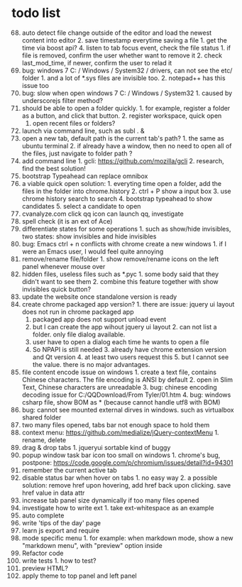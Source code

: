 # todo list

68. auto detect file change outside of the editor and load the newest content into editor
    2. save timestamp everytime saving a file
        1. get the time via boost api?
    4. listen to tab focus event, check the file status
        1. if file is removed, confirm the user whether want to remove it
        2. check last\_mod\_time, if newer, confirm the user to relad it
111. bug: windows 7 C: / Windows / System32 / drivers, can not see the etc/ folder
    1. and a lot of *.sys files are invisible too.
    2. notepad++ has this issue too
112. bug: slow when open windows 7 C: / Windows / System32
    1. caused by underscorejs filter method?
118. should be able to open a folder quickly.
    1. for example, register a folder as a button, and click that button.
    2. register workspace, quick open
        1. open recent files or folders?
125. launch via command line, such as subl . &
133. open a new tab, default path is the current tab's path?
    1. the same as ubuntu terminal
    2. if already have a window, then no need to open all of the files, just navigate to folder path ?
140. add command line
    1. gcli: https://github.com/mozilla/gcli
    2. research, find the best solution!
160. bootstrap Typeahead can replace omnibox
161. a viable quick open solution:
    1. everyting time open a folder, add the files in the folder into chrome.history
    2. ctrl + P show a input box
    3. use chrome history search to search
    4. bootstrap typeahead to show candidates
    5. select a candidate to open
163. cvanalyze.com click qq icon can launch qq, investigate
166. spell check (it is an ext of Ace)
172. differentiate states for some operations
    1. such as show/hide invisibles, two states: show invisibles and hide invisibles
177. bug: Emacs ctrl + n conflicts with chrome create a new windows
    1. if I were an Emacs user, I would feel quite annoying
182. remove/rename file/folder
    1. show remove/rename icons on the left panel whenever mouse over
188. hidden files, useless files such as *.pyc
    1. some body said that they didn't want to see them
    2. combine this feature together with show invisibles quick button?
191. update the website once standalone version is ready
192. create chrome packaged app version?
    1. there are issue: jquery ui layout does not run in chrome packaged app
        1. packaged app does not support unload event
        2. but I can create the app wihout jquery ui layout
    2. can not list a folder. only file dialog available.
        1. user have to open a dialog each time he wants to open a file
        2. So NPAPI is still needed
    3. already have chrome extension version and Qt version
    4. at least two users request this
    5. but I cannot see the value. there is no major advantages.
194. file content encode issue on windows
    1. create a text file, contains Chinese characters. The file encoding is ANSI by default
    2. open in Slim Text, Chinese characters are unreadable
    3. bug: chinese encoding decoding issue for C:/QQDownload/From Tyler/01.htm
    4. bug: windows csharp file, show BOM as * (because cannot handle utf8 with BOM)
200. bug: cannot see mounted external dirves in windows. such as virtualbox shared folder
211. two many files opened, tabs bar not enough space to hold them
212. context menu: https://github.com/medialize/jQuery-contextMenu
    1. rename, delete
214. drag & drop tabs
    1. jqueryui sortable kind of buggy
216. popup window task bar icon too small on windows
    1. chrome's bug, postpone: https://code.google.com/p/chromium/issues/detail?id=94301
218. remember the current active tab
221. disable status bar when hover on tabs
    1. no easy way
    2. a possible solution: remove href upon hovering, add href back upon clicking. save href value in data attr
230. increase tab panel size dynamically if too many files opened
231. investigate how to write ext
    1. take ext-whitespace as an example
232. auto complete
233. write 'tips of the day' page
234. learn js export and require
235. mode specific menu
    1. for example: when markdown mode, show a new "markdown menu", with "preview" option inside
236. Refactor code
237. write tests
    1. how to test?
238. preview HTML?
239. apply theme to top panel and left panel
